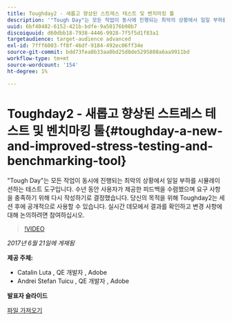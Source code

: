 ```yaml
---
title: Toughday2 - 새롭고 향상된 스트레스 테스트 및 벤치마킹 툴
description: '"Tough Day"는 모든 작업이 동시에 진행되는 최악의 상황에서 일일 부하를 시뮬레이션하는 테스트 도구입니다. 수년 동안 사용자가 제공한 피드백을 수렴했으며 요구 사항을 충족하기 위해 다시 작성하기로 결정했습니다.'
uuid: 6bf40482-6152-421b-bdfe-9a50176b98b7
discoiquuid: d60dbb18-7938-4446-9928-7f5f5d1f83a1
targetaudience: target-audience advanced
exl-id: 7fff6003-ff8f-46df-9184-492ec06ff34e
source-git-commit: bdd73fea8b33aa0bd25d8de5295808a6aa9911bd
workflow-type: tm+mt
source-wordcount: '154'
ht-degree: 1%

---
```


# Toughday2 - 새롭고 향상된 스트레스 테스트 및 벤치마킹 툴{#toughday-a-new-and-improved-stress-testing-and-benchmarking-tool}

&quot;Tough Day&quot;는 모든 작업이 동시에 진행되는 최악의 상황에서 일일 부하를 시뮬레이션하는 테스트 도구입니다. 수년 동안 사용자가 제공한 피드백을 수렴했으며 요구 사항을 충족하기 위해 다시 작성하기로 결정했습니다. 당신의 목적을 위해 Toughday2는 세션 후에 공개적으로 사용할 수 있습니다. 실시간 데모에서 결과를 확인하고 변경 사항에 대해 논의하려면 참여하십시오.

>[!VIDEO](https://video.tv.adobe.com/v/18935/?quality=9)

*2017년 6월 21일에 게재됨*

**제공 주체:**

* Catalin Luta , QE 개발자 , Adobe
* Andrei Stefan Tuicu , QE 개발자 , Adobe

**발표자 슬라이드**

[파일 가져오기](assets/aem-gems-toughday2.pdf)
<!--
[Get back to the Overview](https://helpx.adobe.com/experience-manager/kt/eseminars/gems/aem-index.html)
-->
